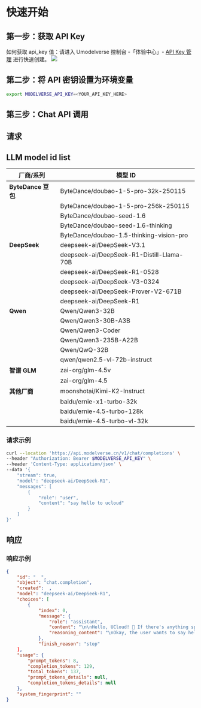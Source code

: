 # 快速开始

## 第一步：获取 API Key

如何获取 api_key 值：请进入 Umodelverse 控制台 -「体验中心」- [API Key 管理](https://console.ucloud.cn/modelverse/experience/api-keys) 进行快速创建。
![](https://www-s.ucloud.cn/2025/03/a427b4a6c0ff2d4dc2f2ee3cdad95098_1743154241648.png)
## 第二步：将 API 密钥设置为环境变量

<!-- 以下是 API 密钥在本地设置为环境变量 MODELVERSE_API_KEY 的方法。 -->

```bash
export MODELVERSE_API_KEY=<YOUR_API_KEY_HERE>
```

## 第三步：Chat API 调用

## 请求
## LLM model id list
| 厂商/系列         | 模型 ID |
|------------------|--------------------------------------------------|
| **ByteDance 豆包** | ByteDance/doubao-1-5-pro-32k-250115 |
|                  | ByteDance/doubao-1-5-pro-256k-250115 |
|                  | ByteDance/doubao-seed-1.6 |
|                  | ByteDance/doubao-seed-1.6-thinking |
|                  | ByteDance/doubao-1.5-thinking-vision-pro |
| **DeepSeek**     | deepseek-ai/DeepSeek-V3.1 |
|                  | deepseek-ai/DeepSeek-R1-Distill-Llama-70B |
|                  | deepseek-ai/DeepSeek-R1-0528 |
|                  | deepseek-ai/DeepSeek-V3-0324 |
|                  | deepseek-ai/DeepSeek-Prover-V2-671B |
|                  | deepseek-ai/DeepSeek-R1 |
| **Qwen**         | Qwen/Qwen3-32B |
|                  | Qwen/Qwen3-30B-A3B |
|                  | Qwen/Qwen3-Coder |
|                  | Qwen/Qwen3-235B-A22B |
|                  | Qwen/QwQ-32B |
|                  | qwen/qwen2.5-vl-72b-instruct |
| **智谱 GLM**     | zai-org/glm-4.5v |
|                  | zai-org/glm-4.5 |
| **其他厂商**      | moonshotai/Kimi-K2-Instruct |
|                  | baidu/ernie-x1-turbo-32k |
|                  | baidu/ernie-4.5-turbo-128k |
|                  | baidu/ernie-4.5-turbo-vl-32k |

### 请求示例

```bash
curl --location 'https://api.modelverse.cn/v1/chat/completions' \
--header "Authorization: Bearer $MODELVERSE_API_KEY" \
--header 'Content-Type: application/json' \
--data '{
    "stream": true,
    "model": "deepseek-ai/DeepSeek-R1",
    "messages": [
        {
            "role": "user",
            "content": "say hello to ucloud"
        }
    ]
}'
```

## 响应

### 响应示例

```json
{
    "id": "  ",
    "object": "chat.completion",
    "created":  ,
    "model": "deepseek-ai/DeepSeek-R1",
    "choices": [
        {
            "index": 0,
            "message": {
                "role": "assistant",
                "content": "\n\nHello, UCloud! 👋 If there's anything specific you'd like to know or discuss about UCloud's services (like cloud computing, storage, AI solutions, etc.), feel free to ask! 😊",
                "reasoning_content": "\nOkay, the user wants to say hello to UCloud. Let me start by greeting UCloud directly.\n\nHmm, should I mention what UCloud is? Maybe a brief intro would help, like it's a cloud service provider.\n\nThen, I can ask if there's anything specific the user needs help with regarding UCloud services.\n\nKeeping it friendly and open-ended makes sense for a helpful response.\n"
            },
            "finish_reason": "stop"
    ],
    "usage": {
        "prompt_tokens": 8,
        "completion_tokens": 129,
        "total_tokens": 137,
        "prompt_tokens_details": null,
        "completion_tokens_details": null
    },
    "system_fingerprint": ""
}
```
